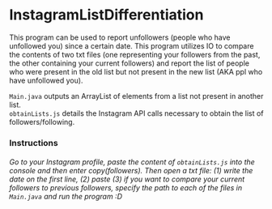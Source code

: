 # InstagramListDifferentiation

This program can be used to report unfollowers (people who have unfollowed you) since a certain date. This program utilizes IO to compare the contents of two txt files (one representing your followers from the past, the other containing your current followers) and report the list of people who were present in the old list but not present in the new list (AKA ppl who have unfollowed you).

<code>Main.java</code> outputs an ArrayList of elements from a list not present in another list. 
<br>
<code>obtainLists.js</code> details the Instagram API calls necessary to obtain the list of followers/following.


<h3>Instructions</h3>
<h6>Go to your Instagram profile, paste the content of <code>obtainLists.js</code> into the console and then enter copy(followers). Then open a txt file: (1) write the date on the first line, (2) paste (3) if you want to compare your current followers to previous followers, specify the path to each of the files in <code>Main.java</code> and run the program :D</h6>

